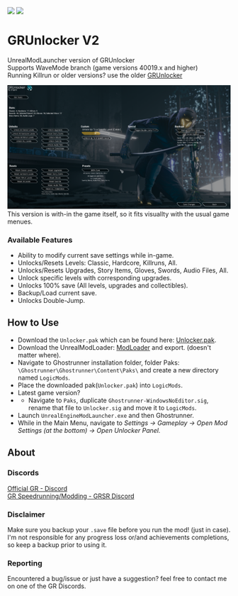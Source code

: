 [![](https://img.shields.io/badge/Jack-Unlocked...Again-green)](https://github.com/Dmgvol/GRUnlocker/) [![](https://img.shields.io/badge/Discord-GRSR-red)](https://discord.com/invite/eZRz3Q5) 

# GRUnlocker V2
UnrealModLauncher version of GRUnlocker</br>
Supports WaveMode branch (game versions 40019.x and higher)
</br>
Running Killrun or older versions? use the older [GRUnlocker](../README.md)

![](/GRUnlocker_2/v2.png)
</br>
This version is with-in the game itself, so it fits visuallty with the usual game menues.

### Available Features
- Ability to modify current save settings while in-game.
- Unlocks/Resets Levels: Classic, Hardcore, Killruns, All.
- Unlocks/Resets Upgrades, Story Items, Gloves, Swords, Audio Files, All.
- Unlock specific levels with corresponding upgrades.
- Unlocks 100% save (All levels, upgrades and collectibles).
- Backup/Load current save.
- Unlocks Double-Jump.

## How to Use
- Download the `Unlocker.pak` which can be found here: [Unlocker.pak](https://github.com/Dmgvol/Ghostrunner-Mods/raw/main/LogicMods/Unlocker/Unlocker.pak).
- Download the UnrealModLoader: [ModLoader](https://github.com/RussellJerome/UnrealModLoader/releases/latest) and export. (doesn't matter where).
- Navigate to Ghostrunner installation folder, folder Paks:</br>
`\Ghostrunner\Ghostrunner\Content\Paks\` and create a new directory named `LogicMods`.
- Place the downloaded pak(`Unlocker.pak`) into `LogicMods`.
- Latest game version?
- - Navigate to `Paks`, duplicate `Ghostrunner-WindowsNoEditor.sig`, rename that file to `Unlocker.sig` and move it to `LogicMods`.
- Launch `UnrealEngineModLauncher.exe` and then Ghostrunner.
- While in the Main Menu, navigate to _Settings -> Gameplay -> Open Mod Settings (at the bottom) -> Open Unlocker Panel._


## About 
### Discords
[Official GR - Discord](discord.gg/Ghostrunner)</br>
[GR Speedrunning/Modding - GRSR Discord](discord.gg/gYGgtzC5s2)

### Disclaimer
Make sure you backup your `.save` file before you run the mod! (just in case).
I'm not responsible for any progress loss or/and achievements completions, so keep a backup prior to using it.

### Reporting
Encountered a bug/issue or just have a suggestion? feel free to contact me on one of the GR Discords.